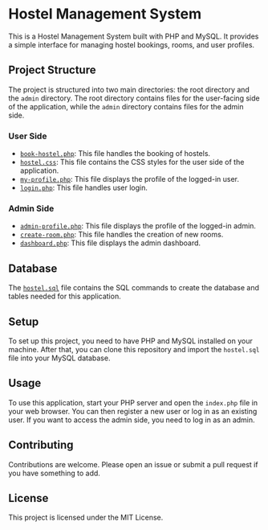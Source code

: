 # Hostel Management System

This is a Hostel Management System built with PHP and MySQL. It provides a simple interface for managing hostel bookings, rooms, and user profiles.

## Project Structure

The project is structured into two main directories: the root directory and the `admin` directory. The root directory contains files for the user-facing side of the application, while the `admin` directory contains files for the admin side.

### User Side

- [`book-hostel.php`](hostel/book-hostel.php): This file handles the booking of hostels.
- [`hostel.css`](hostel/hostel.css): This file contains the CSS styles for the user side of the application.
- [`my-profile.php`](hostel/my-profile.php): This file displays the profile of the logged-in user.
- [`login.php`](hostel/login.php): This file handles user login.

### Admin Side

- [`admin-profile.php`](hostel/admin/admin-profile.php): This file displays the profile of the logged-in admin.
- [`create-room.php`](hostel/admin/create-room.php): This file handles the creation of new rooms.
- [`dashboard.php`](hostel/admin/dashboard.php): This file displays the admin dashboard.

## Database

The [`hostel.sql`](hostel.sql) file contains the SQL commands to create the database and tables needed for this application.

## Setup

To set up this project, you need to have PHP and MySQL installed on your machine. After that, you can clone this repository and import the `hostel.sql` file into your MySQL database.

## Usage

To use this application, start your PHP server and open the `index.php` file in your web browser. You can then register a new user or log in as an existing user. If you want to access the admin side, you need to log in as an admin.

## Contributing

Contributions are welcome. Please open an issue or submit a pull request if you have something to add.

## License

This project is licensed under the MIT License.
